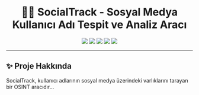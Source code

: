 <h1 align="center">🕵️‍♂️ SocialTrack - Sosyal Medya Kullanıcı Adı Tespit ve Analiz Aracı</h1>

<p align="center">
  <img src="https://img.shields.io/badge/OSINT-Active-informational?style=flat-square&logo=target" />
  <img src="https://img.shields.io/badge/Security-Tool-purple?style=flat-square&logo=shield" />
  <img src="https://img.shields.io/badge/Python-3.8%2B-blue?style=flat-square&logo=python" />
  <img src="https://img.shields.io/badge/License-MIT-orange?style=flat-square" />
  <img src="https://img.shields.io/badge/Anonymous--Mode-Optional-brightgreen?style=flat-square&logo=tor-project" />
</p>

---

## ✨ Proje Hakkında
SocialTrack, kullanıcı adlarının sosyal medya üzerindeki varlıklarını tarayan bir OSINT aracıdır...
